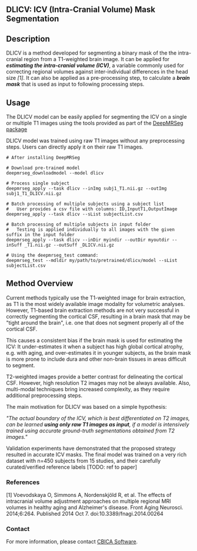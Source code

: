 ## DLICV: ICV (Intra-Cranial Volume) Mask Segmentation

## Description

DLICV is a method developed for segmenting a binary mask of the the intra-cranial region from a T1-weighted brain image. It can be applied for ***estimating the intra-cranial volume (ICV)***, a variable commonly used for correcting regional volumes against inter-individual differences in the head size *[1]*. It can also be applied as a pre-processing step, to calculate a ***brain mask*** that is used as input to following processing steps.

## Usage

The DLICV model can be easily applied for segmenting the ICV on a single or multiple T1 images using the tools provided as part of the [DeepMRSeg package](https://github.com/CBICA/DeepMRSeg)

DLICV model was trained using raw T1 images without any preprocessing steps. Users can directly apply it on their raw T1 images.

```
# After installing DeepMRSeg

# Download pre-trained model
deepmrseg_downloadmodel --model dlicv

# Process single subject
deepmrseg_apply --task dlicv --inImg subj1_T1.nii.gz --outImg subj1_T1_DLICV.nii.gz

# Batch processing of multiple subjects using a subject list
#   User provides a csv file with columns: ID,InputT1,OutputImage
deepmrseg_apply --task dlicv --sList subjectList.csv

# Batch processing of multiple subjects in input folder 
#   Testing is applied individually to all images with the given suffix in the input folder
deepmrseg_apply --task dlicv --inDir myindir --outDir myoutdir --inSuff _T1.nii.gz --outSuff _DLICV.nii.gz

# Using the deepmrseg_test command:
deepmrseg_test --mdldir my/path/to/pretrained/dlicv/model --sList subjectList.csv
```


## Method Overview

Current methods typically use the T1-weighted image for brain extraction, as T1 is the most widely available image modality for volumetric analyses. However, T1-based brain extraction methods are not very successful in correctly segmenting the cortical CSF, resulting in a brain mask that may be "tight around the brain", i.e. one that does not segment properly all of the cortical CSF.

This causes a consistent bias if the brain mask is used for estimating the ICV: It under-estimates it when a subject has high global cortical atrophy, e.g. with aging, and over-estimates it in younger subjects, as the brain mask is more prone to include dura and other non-brain tissues in areas difficult to segment.

T2-weighted images provide a better contrast for delineating the cortical CSF. However, high resolution T2 images may not be always available. Also, multi-modal techniques bring increased complexity, as they require additional preprocessing steps. 

The main motivation for DLICV was based on a simple hypothesis:

*"The actual boundary of the ICV, which is best differentiated on T2 images, can be learned ***using only raw T1 images as input***, if a model is intensively trained using accurate ground-truth segmentations obtained from T2 images."*

Validation experiments have demonstrated that the proposed strategy resulted in accurate ICV masks. The final model was trained on a very rich dataset with n=450 subjects from 15 studies, and their carefully curated/verified reference labels [TODO: ref to paper]


### References
[1] Voevodskaya O, Simmons A, Nordenskjöld R, et al. The effects of intracranial volume adjustment approaches on multiple regional MRI volumes in healthy aging and Alzheimer's disease. Front Aging Neurosci. 2014;6:264. Published 2014 Oct 7. doi:10.3389/fnagi.2014.00264


### Contact
For more information, please contact <a href="mailto:software@cbica.upenn.edu">CBICA Software</a>.

